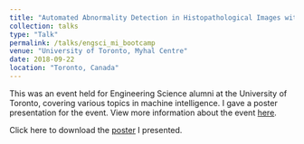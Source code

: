 ```yaml
---
title: "Automated Abnormality Detection in Histopathological Images with Deep Learning"
collection: talks
type: "Talk"
permalink: /talks/engsci_mi_bootcamp
venue: "University of Toronto, Myhal Centre"
date: 2018-09-22
location: "Toronto, Canada"
---
```


This was an event held for Engineering Science alumni at the University of Toronto, covering various topics in machine intelligence. I gave a poster presentation for the event. View more information about the event <a href="http://engsci.utoronto.ca/alumni/return-learn-alumni-machine-intelligence-bootcamp/">here</a>.

Click here to download the <a href="http://lyndonchan.github.io/files/EngSci MI Bootcamp Poster.pdf">poster</a> I presented.